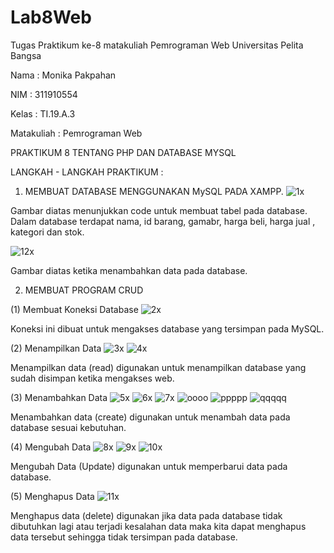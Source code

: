 # Lab8Web
Tugas Praktikum ke-8 matakuliah Pemrograman Web Universitas Pelita Bangsa  

Nama : Monika Pakpahan

NIM : 311910554

Kelas : TI.19.A.3

Matakuliah : Pemrograman Web

PRAKTIKUM 8 TENTANG PHP DAN DATABASE MYSQL

LANGKAH - LANGKAH PRAKTIKUM :

1. MEMBUAT DATABASE MENGGUNAKAN MySQL PADA XAMPP.
![1x](https://user-images.githubusercontent.com/59879254/120357215-63ca1780-c32f-11eb-8e26-d82a1a22e4b5.png)

Gambar diatas menunjukkan code untuk membuat tabel pada database. Dalam database terdapat nama, id barang, gamabr, harga beli, harga jual , kategori dan stok.

![12x](https://user-images.githubusercontent.com/59879254/120357347-8bb97b00-c32f-11eb-935a-bc3aea6ea9c3.png)

Gambar diatas ketika menambahkan data pada database.

2. MEMBUAT PROGRAM CRUD

(1) Membuat Koneksi Database
![2x](https://user-images.githubusercontent.com/59879254/120357882-1d28ed00-c330-11eb-95e7-eda96d3fca51.png)

Koneksi ini dibuat untuk mengakses database yang tersimpan pada MySQL.

(2) Menampilkan Data
![3x](https://user-images.githubusercontent.com/59879254/120358331-91fc2700-c330-11eb-8a6d-411ca1a30417.png)
![4x](https://user-images.githubusercontent.com/59879254/120358363-9a546200-c330-11eb-8b09-3152af8bac9b.png)

Menampilkan data (read) digunakan untuk menampilkan database yang sudah disimpan ketika mengakses web. 

(3) Menambahkan Data
![5x](https://user-images.githubusercontent.com/59879254/120358634-e8696580-c330-11eb-869c-209bc70615ad.png)
![6x](https://user-images.githubusercontent.com/59879254/120358697-fdde8f80-c330-11eb-864d-536ff384ff1a.png)
![7x](https://user-images.githubusercontent.com/59879254/120358776-15b61380-c331-11eb-8cf2-22866faf5247.png)
![oooo](https://user-images.githubusercontent.com/59879254/125564549-8d6a2b10-49fd-4141-9f77-bfe94f657b85.png)
![ppppp](https://user-images.githubusercontent.com/59879254/125564577-4fbc491e-80cc-431b-95f8-6d52cf75f8af.png)
![qqqqq](https://user-images.githubusercontent.com/59879254/125564612-fa2ddc64-32a2-4d2f-8ea8-1cbee94a38f9.png)

Menambahkan data (create) digunakan untuk menambah data pada database sesuai kebutuhan.

(4) Mengubah Data
![8x](https://user-images.githubusercontent.com/59879254/120359015-688fcb00-c331-11eb-8129-73ea6e6ee1d0.png)
![9x](https://user-images.githubusercontent.com/59879254/120359036-6f1e4280-c331-11eb-80f6-f0085dae2f0e.png)
![10x](https://user-images.githubusercontent.com/59879254/120359070-75acba00-c331-11eb-86cc-a41612c63ccd.png)

Mengubah Data (Update) digunakan untuk memperbarui data pada database.

(5) Menghapus Data
![11x](https://user-images.githubusercontent.com/59879254/120359232-a42a9500-c331-11eb-8086-02567ba9c0f3.png)

Menghapus data (delete) digunakan jika data pada database tidak dibutuhkan lagi atau terjadi kesalahan data maka  kita dapat menghapus data tersebut sehingga tidak tersimpan pada database.
